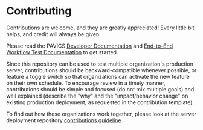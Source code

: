 # Contributing

Contributions are welcome, and they are greatly appreciated! Every little bit helps, and credit will always be given.

Please read the PAVICS [Developer Documentation](https://birdhouse-deploy.readthedocs.io/en/latest/) and 
[End-to-End Workflow Test Documentation](https://github.com/Ouranosinc/PAVICS-e2e-workflow-tests#readme) to get started.

Since this repository can be used to test multiple organization's production server, contributions should be backward-compatible whenever possible, or feature a toggle switch so that organizations can activate the new feature on their own schedule. To encourage review in a timely manner, contributions should be simple and focused (do not mix multiple goals) and well explained (describe the "why" and the "impact/behavior change" on existing production deployment, as requested in the contribution template).

To find out how these organizations work together, please look at the server deployment repository [contributions guideline](https://github.com/bird-house/birdhouse-deploy/blob/master/CONTRIBUTING.rst)